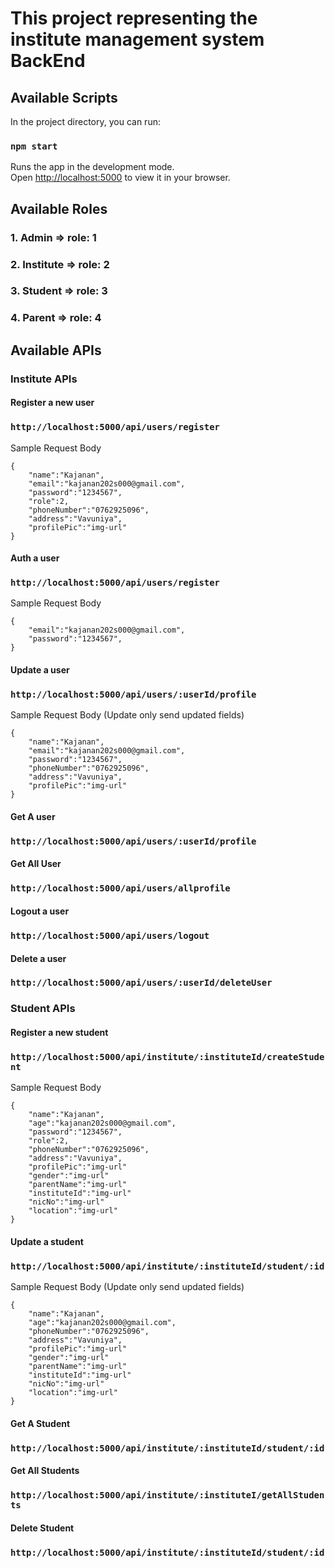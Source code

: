 # This project representing the institute management system BackEnd

## Available Scripts

In the project directory, you can run:

### `npm start`

Runs the app in the development mode.\
Open [http://localhost:5000](http://localhost:5000) to view it in your browser.


## Available Roles

### 1. Admin => role: 1
### 2. Institute => role: 2
### 3. Student => role: 3
### 4. Parent => role: 4



## Available APIs


### Institute APIs

#### Register a new user
### `http://localhost:5000/api/users/register`
Sample Request Body
```
{
    "name":"Kajanan",
    "email":"kajanan202s000@gmail.com",
    "password":"1234567",
    "role":2,
    "phoneNumber":"0762925096",
    "address":"Vavuniya",
    "profilePic":"img-url"
}
```

#### Auth a user
### `http://localhost:5000/api/users/register`
Sample Request Body
```
{
    "email":"kajanan202s000@gmail.com",
    "password":"1234567",
}
```

#### Update a user
### `http://localhost:5000/api/users/:userId/profile`
Sample Request Body (Update only send updated fields) 
```
{
    "name":"Kajanan",
    "email":"kajanan202s000@gmail.com",
    "password":"1234567",
    "phoneNumber":"0762925096",
    "address":"Vavuniya",
    "profilePic":"img-url"
}
```

####  Get A user
### `http://localhost:5000/api/users/:userId/profile`

#### Get All User
### `http://localhost:5000/api/users/allprofile`

#### Logout a user
### `http://localhost:5000/api/users/logout`

#### Delete a user
### `http://localhost:5000/api/users/:userId/deleteUser`


### Student APIs

#### Register a new student
### `http://localhost:5000/api/institute/:instituteId/createStudent`
Sample Request Body
```
{
    "name":"Kajanan",
    "age":"kajanan202s000@gmail.com",
    "password":"1234567",
    "role":2,
    "phoneNumber":"0762925096",
    "address":"Vavuniya",
    "profilePic":"img-url"
    "gender":"img-url"
    "parentName":"img-url"
    "instituteId":"img-url"
    "nicNo":"img-url"
    "location":"img-url"
}
```

#### Update a student
### `http://localhost:5000/api/institute/:instituteId/student/:id`
Sample Request Body (Update only send updated fields)
```
{
    "name":"Kajanan",
    "age":"kajanan202s000@gmail.com",
    "phoneNumber":"0762925096",
    "address":"Vavuniya",
    "profilePic":"img-url"
    "gender":"img-url"
    "parentName":"img-url"
    "instituteId":"img-url"
    "nicNo":"img-url"
    "location":"img-url"
}
```

####  Get A Student
### `http://localhost:5000/api/institute/:instituteId/student/:id`

#### Get All Students
### `http://localhost:5000/api/institute/:instituteI/getAllStudents`

#### Delete Student
### `http://localhost:5000/api/institute/:instituteId/student/:id`



